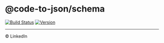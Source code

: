 # @code-to-json/schema

[![Build Status](https://travis-ci.org/mike-north/code-to-json.svg?branch=master)](https://travis-ci.org/mike-north/code-to-json)
[![Version](https://img.shields.io/npm/v/@code-to-json/schema.svg)](https://www.npmjs.com/package/@code-to-json/schema)

---

© LinkedIn

